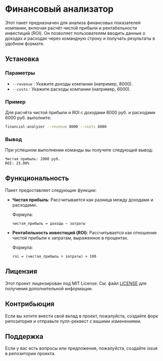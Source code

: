 # Финансовый анализатор

Этот пакет предназначен для анализа финансовых показателей компании, включая расчёт чистой прибыли и рентабельности инвестиций (ROI). Он позволяет пользователям вводить данные о доходах и расходах через командную строку и получать результаты в удобном формате.

## Установка
### Параметры

- `--revenue` : Укажите доходы компании (например, 8000).
- `--costs` : Укажите расходы компании (например, 6000).

### Пример

Для расчёта чистой прибыли и ROI с доходами 8000 руб. и расходами 6000 руб. выполните:

```bash
financial-analyzer --revenue 8000 --costs 6000
```

### Вывод

При успешном выполнении команды вы получите следующий вывод:

```text
Чистая прибыль: 2000 руб.
ROI: 25.00%
```

## Функциональность

Пакет предоставляет следующие функции:

- **Чистая прибыль**: Рассчитывается как разница между доходами и расходами.
  
  Формула:
  ```
  чистая_прибыль = доходы − затраты
  ```

- **Рентабельность инвестиций (ROI)**: Рассчитывается как отношение чистой прибыли к затратам, выраженное в процентах.
  
  Формула:
  ```
  roi = (чистая_прибыль ÷ затраты) × 100
  ```

## Лицензия

Этот проект лицензирован под MIT License. См. файл [LICENSE](LICENSE) для получения дополнительной информации.

## Контрибьюция

Если вы хотите внести свой вклад в проект, пожалуйста, создайте форк репозитория и отправьте пулл-реквест с вашими изменениями.

## Поддержка

Если у вас есть вопросы или предложения, пожалуйста, создайте issue в репозитории проекта.